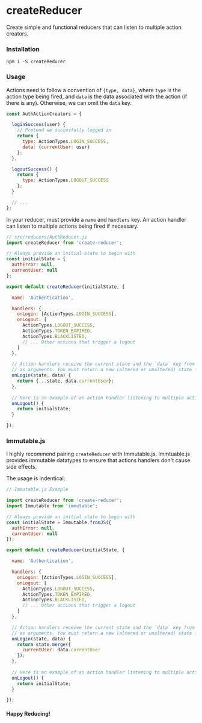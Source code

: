 # createReducer

Create simple and functional reducers that can listen to multiple action creators.

### Installation

`npm i -S createReducer`

### Usage

Actions need to follow a convention of `{type, data}`, where `type` is the action type
being fired, and `data` is the data associated with the action (if there is any). Otherwise,
we can omit the `data` key.

```javascript
const AuthActionCreators = {

  loginSuccess(user) {
    // Pretend we succesfully logged in
    return {
      type: ActionTypes.LOGIN_SUCCESS,
      data: {currentUser: user}
    };
  },

  logoutSuccess() {
    return {
      type: ActionTypes.LOGOUT_SUCCESS
    };
  }

  // ...
};
```

In your reducer, must provide a `name` and `handlers` key. An action handler can listen to multiple actions being fired if necessary.

```javascript
// src/reducers/AuthReducer.js
import createReducer from 'create-reducer';

// Always provide an initial state to begin with
const initialState = {
  authError: null,
  currentUser: null
};

export default createReducer(initialState, {

  name: 'Authentication',

  handlers: {
    onLogin: [ActionTypes.LOGIN_SUCCESS],
    onLogout: [
      ActionTypes.LOGOUT_SUCCESS,
      ActionTypes.TOKEN_EXPIRED,
      ActionTypes.BLACKLISTED,
      // ... Other actions that trigger a logout
    ]
  },

  // Action handlers receive the current state and the `data` key from the action fired
  // as arguments. You must return a new (altered or unaltered) state from each action creator
  onLogin(state, data) {
    return {...state, data.currentUser};
  },
  
  // Here is an example of an action handler listening to multiple actions
  onLogout() {
    return initialState;
  }

});
```
### Immutable.js

I highly recommend pairing `createReducer` with Immutable.js. Immtuable.js provides immutable datatypes to ensure that
actions handlers don't cause side effects.

The usage is indentical:

```javascript
// Immutable.js Example

import createReducer from 'create-reducer';
import Immutable from 'immutable';

// Always provide an initial state to begin with
const initialState = Immutable.fromJS({
  authError: null,
  currentUser: null
});

export default createReducer(initialState, {

  name: 'Authentication',

  handlers: {
    onLogin: [ActionTypes.LOGIN_SUCCESS],
    onLogout: [
      ActionTypes.LOGOUT_SUCCESS,
      ActionTypes.TOKEN_EXPIRED,
      ActionTypes.BLACKLISTED,
      // ... Other actions that trigger a logout
    ]
  },

  // Action handlers receive the current state and the `data` key from the action fired
  // as arguments. You must return a new (altered or unaltered) state from each action creator
  onLogin(state, data) {
    return state.merge({
      currentUser: data.currentUser
    });
  },
  
  // Here is an example of an action handler listening to multiple actions
  onLogout() {
    return initialState;
  }

});
```

#### Happy Reducing!
